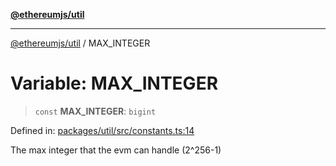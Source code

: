 [**@ethereumjs/util**](../README.md)

***

[@ethereumjs/util](../README.md) / MAX\_INTEGER

# Variable: MAX\_INTEGER

> `const` **MAX\_INTEGER**: `bigint`

Defined in: [packages/util/src/constants.ts:14](https://github.com/ethereumjs/ethereumjs-monorepo/blob/master/packages/util/src/constants.ts#L14)

The max integer that the evm can handle (2^256-1)
